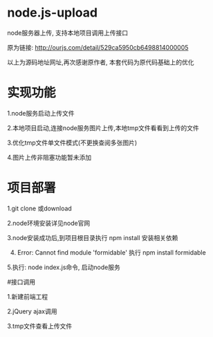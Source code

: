 # node.js-upload

node服务器上传, 支持本地项目调用上传接口

原为链接: http://ourjs.com/detail/529ca5950cb6498814000005

以上为源码地址网址,再次感谢原作者, 本套代码为原代码基础上的优化

# 实现功能

1.node服务启动上传文件 

2.本地项目启动,连接node服务图片上传,本地tmp文件看看到上传的文件

3.优化tmp文件单文件模式(不更换查阅多张图片)

4.图片上传非阻塞功能暂未添加

# 项目部署

1.git clone 或download

2.node环境安装详见node官网

3.node安装成功后,到项目根目录执行 npm install   安装相关依赖

4. Error: Cannot find module 'formidable' 执行 npm install formidable

5.执行:  node index.js命令, 启动node服务


#接口调用

1.新建前端工程

2.jQuery ajax调用

3.tmp文件查看上传文件

